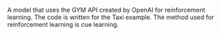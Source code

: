 A model that uses the GYM API created by OpenAI for reinforcement learning. The code is written for the Taxi example. The method used for reinforcement learning is cue learning.